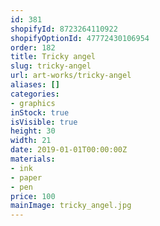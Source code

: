 ```yaml
---
id: 381
shopifyId: 8723264110922
shopifyOptionId: 47772430106954
order: 182
title: Tricky angel
slug: tricky-angel
url: art-works/tricky-angel
aliases: []
categories:
- graphics
inStock: true
isVisible: true
height: 30
width: 21
date: 2019-01-01T00:00:00Z
materials:
- ink
- paper
- pen
price: 100
mainImage: tricky_angel.jpg
---
```

